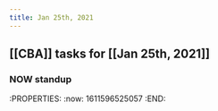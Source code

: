 ```yaml
---
title: Jan 25th, 2021
---
```


## [[CBA]] tasks for [[Jan 25th, 2021]]
### NOW standup
:PROPERTIES:
:now: 1611596525057
:END:
###
